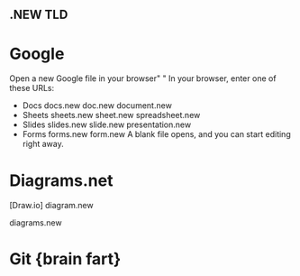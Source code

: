 
## .NEW TLD

# Google

Open a new Google file in your browser" "
In your browser, enter one of these URLs:

- Docs
docs.new
doc.new
document.new
- Sheets
sheets.new
sheet.new
spreadsheet.new
- Slides
slides.new
slide.new
presentation.new
- Forms
forms.new
form.new
A blank file opens, and you can start editing right away.

# Diagrams.net

[Draw.io]
diagram.new
      
diagrams.new

# Git {brain fart}



